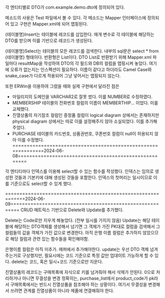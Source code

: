 각 엔티티별로 DTO가 com.example.demo.dto에 정의되어 있다.

메소드의 사용은 Test 파일에서 볼 수 있다.
각 메소드는 Mapper 인터페이스에 정의되어 있고
구현은 Mapper.xml에 되어 맵핑된다.

{테이블명}Insert는 테이블에 레코드를 삽입한다.
매개 변수로 각 테이블에 해당하는 DTO를 받으며 이를 기반으로 레코드가 생성된다.

{테이블명}Select는 테이블의 모든 레코드를 검색한다.
내부의 sql문은 select * from {테이블명} 형태이다.
반환형은 List<DTO>이다.
DTO List로 반환받기 위해 Mapper.xml 파일마다 resultMap을 작성하여 DTO의 각 필드와 DB의 컬럼을 맵핑시켜 놓았다.
여기에 오류가 없는지는 인스펙션이 필요하다.
이름이 같다고 하더라도 Camel Case와 snake_case가 다르게 적용되어 그냥 넣어서는 맵핑되지 않는다.

또한 ERWin을 이용하여 그렸을 때와 실제 구현에서 달라진 점은
 - 마일리지의 도메인을 VARCHAR2로 잘못 썼다. 이를 NUMBER로 수정하였다.
 - MEMBERSHIP 테이블의 전화번호 컬럼의 이름이 MEMBERTHIP... 이었다. 이를 교체했다.
 - 진열상품의 자기참조 컬럼인 증정품 컬럼이 logical diagram 상에서는 존재하지만 physical diagram 상에서는 따로 이를 설정해주지 않아 소실되었다. 이를 추가해주었다.
 - PURCHASE 테이블의 카드번호, 상품권번호, 쿠폰번호 컬럼이 null이 허용되지 않아 이를 수정했다.
==============================================================2024-06-08======================================================

각 엔티티마다 인덱스를 이용해 select할 수 있는 함수를 작성했다.
인덱스는 임의로 생성한 것들과 기본키에 대해 생성된 것들을 포함한다.
인덱스의 첫머리는 일시이므로 이를 기준으로도 select할 수 있게 했다.

=============================================================2024-06-09=========================================================
CRUD 매트릭스 기반으로 Delete와 Update를 추가했다.

Delete는 Code로만 지우게 해놓았다. (전부 일시를 가지지 않음)
Update는 해당 테이블에 해당하는 DTO객체를 생성해서 넘기면 그 객체가 가진 PK대로 컬럼을 검색해서 그 컬럼들의 값을 객체가 가진 값으로 변경한다.
아직 은행 이름 컬럼은 추가하지 않았으므로 해당 컬럼과 관련 있는 함수들을 확인해야함.

은행이름 컬럼은 아직 미추가. 매퍼에서 추가해야한다.
update는 우선 DTO 객체 넘겨주는거로 구상했지만, 필요시에는 코드 기준으로 특정 값만 업데이트 가능하게 할 수 있다.
delete는 코드, 혹은 일시+코드 기준으로만 지운다.

진열상품의 레코드는 구매목록에 자식으로 키를 넘겨줘야 해서 삭제가 안된다. 0으로 처리하거나 아니면 무결성을 변경
정확히는, purchase_list에서 product_code가 pk라서 구매목록에서는 반드시 진열상품을 참조해야 하는 상황이다. 여기서 무결성을 변경해서 쓰려면 관계를 진열상품이 아니라 제품에 연결해줘야 한다.
